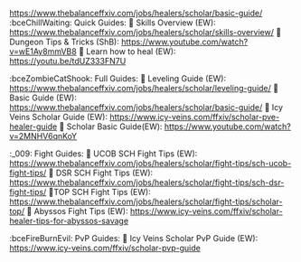 <https://www.thebalanceffxiv.com/jobs/healers/scholar/basic-guide/>
:bceChillWaiting:  Quick Guides:
 :small_blue_diamond: Skills Overview (EW): <https://www.thebalanceffxiv.com/jobs/healers/scholar/skills-overview/>
 :small_blue_diamond: Dungeon Tips & Tricks (ShB): <https://www.youtube.com/watch?v=wE1Ay8mmVB8>
 :small_blue_diamond: Learn how to heal (EW): <https://youtu.be/tdUZ333FN7U>


 :bceZombieCatShook:   Full Guides: 
 :small_orange_diamond: Leveling Guide (EW): <https://www.thebalanceffxiv.com/jobs/healers/scholar/leveling-guide/>
 :small_orange_diamond: Basic Guide (EW): <https://www.thebalanceffxiv.com/jobs/healers/scholar/basic-guide/>
 :small_orange_diamond: Icy Veins Scholar Guide (EW): <https://www.icy-veins.com/ffxiv/scholar-pve-healer-guide>
 :small_orange_diamond: Scholar Basic Guide(EW): <https://www.youtube.com/watch?v=2MNHV6qnKoY>

:_009:  Fight Guides:
 :small_blue_diamond: UCOB SCH Fight Tips (EW): <https://www.thebalanceffxiv.com/jobs/healers/scholar/fight-tips/sch-ucob-fight-tips/>
 :small_blue_diamond: DSR SCH Fight Tips (EW): <https://www.thebalanceffxiv.com/jobs/healers/scholar/fight-tips/sch-dsr-fight-tips/>
 :small_blue_diamond:TOP SCH Fight Tips (EW): <https://www.thebalanceffxiv.com/jobs/healers/scholar/fight-tips/scholar-top/>
 :small_blue_diamond: Abyssos Fight Tips (EW): <https://www.icy-veins.com/ffxiv/scholar-healer-tips-for-abyssos-savage>

:bceFireBurnEvil:   PvP Guides:
 :small_red_triangle: Icy Veins Scholar PvP Guide (EW): <https://www.icy-veins.com/ffxiv/scholar-pvp-guide>